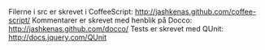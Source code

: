 Filerne i src er skrevet i CoffeeScript: http://jashkenas.github.com/coffee-script/
Kommentarer er skrevet med henblik på Docco: http://jashkenas.github.com/docco/
Tests er skrevet med QUnit: http://docs.jquery.com/QUnit
